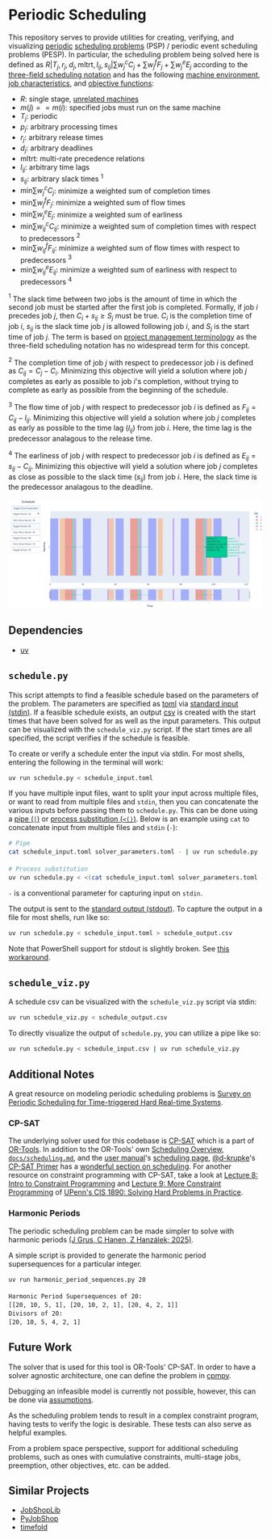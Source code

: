 # Periodic Scheduling

This repository serves to provide utilities for creating, verifying, and visualizing [periodic](https://scholar.google.com/scholar?q=Survey+on+Periodic+Scheduling+for+Time-triggered+Hard+Real-time+Systems) [scheduling problems](https://en.wikipedia.org/wiki/Optimal_job_scheduling) (PSP) / periodic event scheduling problems (PESP). In particular, the scheduling problem being solved here is defined as $R|T_j,r_j,d_j,\text{mltrt},l_{ij},s_{ij}|\sum w^c_j C_j + \sum w^f_j F_j + \sum w^e_j E_j$ according to the [three-field scheduling notation](https://scholar.google.com/scholar?q=Survey+on+Periodic+Scheduling+for+Time-triggered+Hard+Real-time+Systems) and has the following [machine environment](https://en.wikipedia.org/wiki/Optimal_job_scheduling#Machine_environments), [job characteristics](https://en.wikipedia.org/wiki/Optimal_job_scheduling#Job_characteristics), and [objective functions](https://en.wikipedia.org/wiki/Optimal_job_scheduling#Objective_functions):

* $R$: single stage, [unrelated machines](https://en.wikipedia.org/wiki/Unrelated-machines_scheduling)
* $m(j) == m(i)$: specified jobs must run on the same machine
* $T_j$: periodic
* $p_j$: arbitrary processing times
* $r_j$: arbitrary release times
* $d_j$: arbitrary deadlines
* $\text{mltrt}$: multi-rate precedence relations
* $l_{ij}$: arbitrary time lags
* $s_{ij}$: arbitrary slack times $^1$
* $\text{min} \sum w^c_j C_j$: minimize a weighted sum of completion times
* $\text{min} \sum w^f_j F_j$: minimize a weighted sum of flow times
* $\text{min} \sum w^e_j E_j$: minimize a weighted sum of earliness
* $\text{min} \sum w^c_{ij} C_{ij}$: minimize a weighted sum of completion times with respect to predecessors $^2$
* $\text{min} \sum w^f_{ij} F_{ij}$: minimize a weighted sum of flow times with respect to predecessors $^3$
* $\text{min} \sum w^e_{ij} E_{ij}$: minimize a weighted sum of earliness with respect to predecessors $^4$

$^1$ The slack time between two jobs is the amount of time in which the second job must be started after the first job is completed. Formally, if job $i$ precedes job $j$, then $C_i + s_{ij} \geq S_j$ must be true. $C_i$ is the completion time of job $i$, $s_{ij}$ is the slack time job $j$ is allowed following job $i$, and $S_j$ is the start time of job $j$.
The term is based on [project management terminology](https://en.wikipedia.org/wiki/Float_(project_management)) as the three-field scheduling notation has no widespread term for this concept.

$^2$ The completion time of job $j$ with respect to predecessor job $i$ is defined as $C_{ij} = C_j - C_i$. Minimizing this objective will yield a solution where job $j$ completes as early as possible to job $i$'s completion, without trying to complete as early as possible from the beginning of the schedule.

$^3$ The flow time of job $j$ with respect to predecessor job $i$ is defined as $F_{ij} = C_{ij} - l_{ij}$. Minimizing this objective will yield a solution where job $j$ completes as early as possible to the time lag ($l_{ij}$) from job $i$. Here, the time lag is the predecessor analagous to the release time.

$^4$ The earliness of job $j$ with respect to predecessor job $i$ is defined as $E_{ij} = s_{ij} - C_{ij}$. Minimizing this objective will yield a solution where job $j$ completes as close as possible to the slack time ($s_{ij}$) from job $i$. Here, the slack time is the predecessor analagous to the deadline.

[![Schedule Demo](./schedule_demo.png)](./schedule_demo.png)

## Dependencies

* [uv](https://docs.astral.sh/uv/)

## `schedule.py`

This script attempts to find a feasible schedule based on the parameters of the problem. The parameters are specified as [toml](https://toml.io) via [standard input (stdin)](https://en.wikipedia.org/wiki/Standard_streams#Standard_input_(stdin)). If a feasible schedule exists, an output [csv](https://www.ietf.org/rfc/rfc4180.txt) is created with the start times that have been solved for as well as the input parameters. This output can be visualized with the `schedule_viz.py` script. If the start times are all specified, the script verifies if the schedule is feasible.

To create or verify a schedule enter the input via stdin.
For most shells, entering the following in the terminal will work:

```bash
uv run schedule.py < schedule_input.toml
```

If you have multiple input files, want to split your input across multiple files, or want to read from multiple files and `stdin`, then you can concatenate the various inputs before passing them to `schedule.py`. This can be done using a [pipe (`|`)](https://en.wikipedia.org/wiki/Pipeline_(Unix)) or [process substitution (`<()`)](https://tldp.org/LDP/abs/html/process-sub.html). Below is an example using `cat` to concatenate input from multiple files and `stdin` (`-`):

```bash
# Pipe
cat schedule_input.toml solver_parameters.toml - | uv run schedule.py

# Process substitution
uv run schedule.py < <(cat schedule_input.toml solver_parameters.toml -)
```

`-` is a conventional parameter for capturing input on `stdin`.

The output is sent to the [standard output (stdout)](https://en.wikipedia.org/wiki/Standard_streams#Standard_output_(stdout)). To capture the output in a file for most shells, run like so:

```bash
uv run schedule.py < schedule_input.toml > schedule_output.csv
```

Note that PowerShell support for stdout is slightly broken. See [this workaround](https://github.com/PowerShell/PowerShell/issues/5974#issuecomment-1297513901).

## `schedule_viz.py`

A schedule csv can be visualized with the `schedule_viz.py` script via stdin:

```bash
uv run schedule_viz.py < schedule_output.csv
```

To directly visualize the output of `schedule.py`, you can utilize a pipe like so:

```bash
uv run schedule.py < schedule_input.csv | uv run schedule_viz.py
```

## Additional Notes

A great resource on modeling periodic scheduling problems is [Survey on Periodic Scheduling for Time-triggered Hard Real-time Systems](https://dl.acm.org/doi/abs/10.1145/3431232).

### CP-SAT

The underlying solver used for this codebase is [CP-SAT](https://developers.google.com/optimization/cp) which is a part of [OR-Tools](https://developers.google.com/optimization/). In addition to the OR-Tools' own [Scheduling Overview](https://developers.google.com/optimization/scheduling), [`docs/scheduling.md`](https://github.com/google/or-tools/blob/stable/ortools/sat/docs/scheduling.md), and the [user manual](https://acrogenesis.com/or-tools/documentation/user_manual/manual/ls/scheduling_or_tools.html)'s [scheduling page](https://acrogenesis.com/or-tools/documentation/user_manual/manual/ls/scheduling_or_tools.html), [@d-krupke](https://github.com/d-krupke)'s [CP-SAT Primer](https://d-krupke.github.io/cpsat-primer/) has a [wonderful section on scheduling](https://d-krupke.github.io/cpsat-primer/04B_advanced_modelling.html#scheduling-and-packing-with-intervals). For another resource on constraint programming with CP-SAT, take a look at [Lecture 8: Intro to Constraint Programming](https://www.cis.upenn.edu/~cis1890/files/Lecture8.pdf) and [Lecture 9: More Constraint Programming](https://www.cis.upenn.edu/~cis1890/files/Lecture9.pdf) of [UPenn's CIS 1890: Solving Hard Problems in Practice](https://www.cis.upenn.edu/~cis1890/).

### Harmonic Periods

The periodic scheduling problem can be made simpler to solve with harmonic periods [(J Grus, C Hanen, Z Hanzálek; 2025)](https://arxiv.org/abs/2503.19003).

A simple script is provided to generate the harmonic period supersequences for a particular integer.

```bash
uv run harmonic_period_sequences.py 20

Harmonic Period Supersequences of 20:
[[20, 10, 5, 1], [20, 10, 2, 1], [20, 4, 2, 1]]
Divisors of 20:
[20, 10, 5, 4, 2, 1]
```

## Future Work

The solver that is used for this tool is OR-Tools' CP-SAT. In order to have a solver agnostic architecture, one can define the problem in [cpmpy](https://github.com/CPMpy/cpmpy).

Debugging an infeasible model is currently not possible, however, this can be done via [assumptions](https://github.com/d-krupke/cpsat-primer?tab=readme-ov-file#assumptions).

As the scheduling problem tends to result in a complex constraint program, having tests to verify the logic is desirable. These tests can also serve as helpful examples.

From a problem space perspective, support for additional scheduling problems, such as ones with cumulative constraints, multi-stage jobs, preemption, other objectives, etc. can be added.

## Similar Projects

* [JobShopLib](https://github.com/Pabloo22/job_shop_lib)
* [PyJobShop](https://github.com/PyJobShop/PyJobShop)
* [timefold](https://github.com/timefoldai/timefold-solver)
